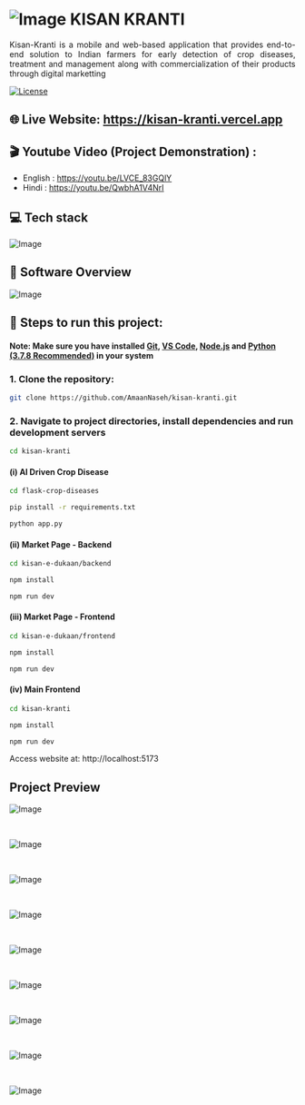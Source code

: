 # ![Image](https://github.com/user-attachments/assets/3afd8881-a5e0-4b55-aa8b-5a78aa498ea3) KISAN KRANTI

<p align="justify">
Kisan-Kranti is a mobile and web-based application that provides end-to-end solution to Indian farmers for early detection
of crop diseases, treatment and management along with commercialization of their products through digital marketting
</p>

<a href="https://creativecommons.org/licenses/by-nc/4.0/" target="_blank" >![License](https://img.shields.io/badge/License-Creative%20Commons%20BY--NC%204.0-brightgreen) </a>

## 🌐 Live Website: https://kisan-kranti.vercel.app

## 🎬 Youtube Video (Project Demonstration) :

- English : https://youtu.be/LVCE_83GQlY
- Hindi : https://youtu.be/QwbhA1V4NrI

## 💻 Tech stack

![Image](https://github.com/user-attachments/assets/c01aa50d-dce4-4d64-a998-6091468a181b)

## 📱 Software Overview

![Image](https://github.com/user-attachments/assets/c3155d79-deb4-41e1-bf48-b9180291de48)

## 🚀 Steps to run this project:

#### Note: Make sure you have installed <a href="https://git-scm.com/downloads">Git</a>, <a href="https://code.visualstudio.com/download">VS Code</a>, <a href="https://nodejs.org/en/download">Node.js</a> and <a href="https://www.python.org/downloads/release/python-378/">Python (3.7.8 Recommended)</a> in your system

### 1. Clone the repository:

```bash
git clone https://github.com/AmaanNaseh/kisan-kranti.git
```

### 2. Navigate to project directories, install dependencies and run development servers

```bash
cd kisan-kranti
```

#### (i) AI Driven Crop Disease

```bash
cd flask-crop-diseases
```

```bash
pip install -r requirements.txt
```

```bash
python app.py
```

#### (ii) Market Page - Backend

```bash
cd kisan-e-dukaan/backend
```

```bash
npm install
```

```bash
npm run dev
```

#### (iii) Market Page - Frontend

```bash
cd kisan-e-dukaan/frontend
```

```bash
npm install
```

```bash
npm run dev
```

#### (iv) Main Frontend

```bash
cd kisan-kranti
```

```bash
npm install
```

```bash
npm run dev
```

Access website at: http://localhost:5173

## Project Preview

![Image](https://github.com/user-attachments/assets/d375aa63-dd28-4a6a-a84c-8c645932ff43)

<br />

![Image](https://github.com/user-attachments/assets/2465b3ef-5dbc-446c-b0b5-bde5507d810e)

<br />

![Image](https://github.com/user-attachments/assets/5d7a0a37-b5d3-461c-86aa-b05925973465)

<br />

![Image](https://github.com/user-attachments/assets/90c82b0a-f9d1-4778-b8cc-16b6c59059af)

<br />

![Image](https://github.com/user-attachments/assets/081b100f-682c-4641-bfce-48d33927f864)

<br />

![Image](https://github.com/user-attachments/assets/43aa1865-239f-4031-af1e-ed4c4dcfe675)

<br />

![Image](https://github.com/user-attachments/assets/afb2568a-21e2-42ad-8326-638533aa5d73)

<br />

![Image](https://github.com/user-attachments/assets/55e380ab-bb28-4e04-8979-9eb48cb9a5b4)

<br />

![Image](https://github.com/user-attachments/assets/ab5e0371-24c3-4258-bfdb-3c44f255840a)
